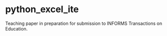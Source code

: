 # python_excel_ite

Teaching paper in preparation for submission to INFORMS Transactions on Education.
